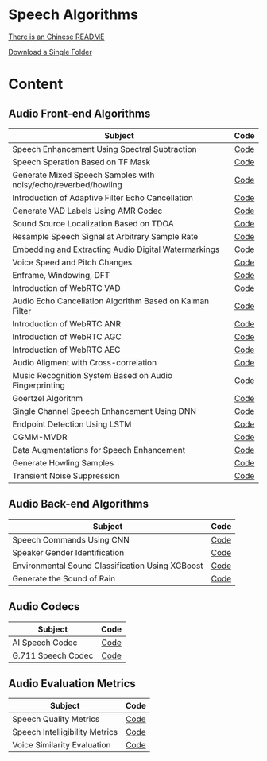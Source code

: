 # Speech Algorithms

[There is an Chinese README](https://github.com/Ryuk17/SpeechAlgorithms/blob/master/README.md)  

[Download a Single Folder](https://minhaskamal.github.io/DownGit/#/home)

# Content

## Audio Front-end Algorithms
| Subject        |  Code  |
| --------   | :----:  |
| Speech Enhancement Using Spectral Subtraction |  [Code](https://github.com/Ryuk17/SpeechAlgorithms/tree/master/SpectralSubtraction)     |
| Speech Speration Based on TF Mask   |  [Code](https://github.com/Ryuk17/SpeechAlgorithms/tree/master/SpeechSperation)   |
| Generate Mixed Speech Samples with noisy/echo/reverbed/howling    |   [Code](https://github.com/Ryuk17/SpeechAlgorithms/tree/master/SpeechAugmentation)  |
| Introduction of Adaptive Filter Echo Cancellation   |  [Code](https://github.com/Ryuk17/SpeechAlgorithms/tree/master/AcousticEchoCancellation)  |
| Generate VAD Labels Using AMR Codec     |  [Code](https://github.com/Ryuk17/SpeechAlgorithms/tree/master/VoiceActivityDetection/VADCoder) |
| Sound Source Localization Based on TDOA       |    [Code](https://github.com/Ryuk17/SpeechAlgorithms/tree/master/SoundSourceLocalization)     |
| Resample Speech Signal at Arbitrary Sample Rate    |   [Code](https://github.com/Ryuk17/SpeechAlgorithms/tree/master/Resample)     |
| Embedding and Extracting Audio Digital Watermarkings      |   [Code](https://github.com/Ryuk17/SpeechAlgorithms/tree/master/Watermarking)     |
| Voice Speed and Pitch Changes      |   [Code](https://github.com/Ryuk17/SpeechAlgorithms/tree/master/VoiceChange)     |
| Enframe, Windowing, DFT      |   [Code](https://github.com/Ryuk17/SpeechAlgorithms/tree/master/EnframeWindowFFT)     |
| Introduction of WebRTC VAD     |   [Code](https://github.com/Ryuk17/SpeechAlgorithms/tree/master/WebRTC_VAD)     |
| Audio Echo Cancellation Algorithm Based on Kalman Filter     |    [Code](https://github.com/Ryuk17/SpeechAlgorithms/tree/master/AcousticEchoCancellation)     |
| Introduction of WebRTC ANR     |   [Code](https://github.com/Ryuk17/SpeechAlgorithms/tree/master/WebRTC_ANR)     |
| Introduction of WebRTC AGC     |   [Code](https://github.com/Ryuk17/SpeechAlgorithms/tree/master/WebRTC_AGC)     |
| Introduction of WebRTC AEC     |   [Code](https://github.com/Ryuk17/SpeechAlgorithms/tree/master/WebRTC_AEC)     |
| Audio Aligment with Cross-correlation  | [Code](https://github.com/Ryuk17/SpeechAlgorithms/tree/master/AudioAlignment)     |
| Music Recognition System Based on Audio Fingerprinting  |  [Code](https://github.com/Ryuk17/SpeechAlgorithms/tree/master/AudioFingerPrinting)     |
| Goertzel Algorithm  |    [Code](https://github.com/Ryuk17/SpeechAlgorithms/tree/master/Goertzel)     |
| Single Channel Speech Enhancement Using DNN        |    [Code](https://github.com/Ryuk17/SpeechAlgorithms/tree/master/SpeechEnhancement)  |
| Endpoint Detection Using LSTM   | [Code](https://github.com/Ryuk17/SpeechAlgorithms/tree/master/VoiceActivityDetection)  |
| CGMM-MVDR   | [Code](https://github.com/Ryuk17/SpeechAlgorithms/tree/master/Beamforming/CGMM-MVDR)  |
| Data Augmentations for Speech Enhancement  |[Code](https://github.com/Ryuk17/SEAugment)  |
| Generate Howling Samples     |   [Code](https://github.com/Ryuk17/SEAugment/blob/main/se_aug/howl_aug.py)     |
| Transient Noise Suppression     |    [Code](https://github.com/Ryuk17/SpeechAlgorithms/tree/master/TransientInterferenceSuppression)     |

## Audio Back-end Algorithms
| Subject        |   Code  |
| --------   |  :----:  |
| Speech Commands Using CNN  |  [Code](https://github.com/Ryuk17/SpeechAlgorithms/tree/master/CommandRecognition) |
| Speaker Gender Identification  | [Code](https://github.com/Ryuk17/SpeechAlgorithms/tree/master/GenderClassify)  |
| Environmental Sound Classification Using XGBoost      |   [Code](https://github.com/Ryuk17/SpeechAlgorithms/tree/master/EnvironmentSoundClassification)     |
| Generate the Sound of Rain      |   [Code](https://github.com/Ryuk17/SpeechAlgorithms/tree/master/DesignSound)     |


## Audio Codecs
| Subject        |  Code  |
| --------   | :----:  |
| AI Speech Codec   |   [Code](https://github.com/Ryuk17/SpeechAlgorithms/tree/master/SpeechCodec)     |
| G.711 Speech Codec      |    [Code](https://github.com/Ryuk17/SpeechAlgorithms/tree/master/SpeechCodec/G711)     |

## Audio Evaluation Metrics
| Subject        |  Code  |
| --------   |  :----:  |
| Speech Quality Metrics      |  [Code](https://github.com/Ryuk17/SpeechAlgorithms/tree/master/SpeechQualityMeasures)     |
| Speech Intelligibility Metrics       |  [Code](https://github.com/Ryuk17/SpeechAlgorithms/tree/master/SpeechIntelligibilityMetrics)     |
| Voice Similarity Evaluation      |   [Code](https://github.com/Ryuk17/SpeechAlgorithms/tree/master/DynamicTimeWarping)     |














